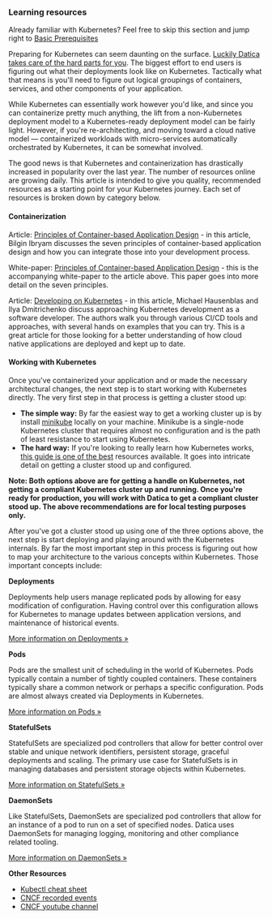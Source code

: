 ### Learning resources

<div class="callout">
  <p>Already familiar with Kubernetes? Feel free to skip this section and jump right to <a href="#basic-prerequisites">Basic Prerequisites</a></p>
</div>

Preparing for Kubernetes can seem daunting on the surface. [Luckily Datica takes care of the hard parts for you](//datica.com/platform). The biggest effort to end users is figuring out what their deployments look like on Kubernetes. Tactically what that means is you'll need to figure out logical groupings of containers, services, and other components of your application.

While Kubernetes can essentially work however you'd like, and since you can containerize pretty much anything, the lift from a non-Kubernetes deployment model to a Kubernetes-ready deployment model can be fairly light. However, if you're re-architecting, and moving toward a cloud native model — containerized workloads with micro-services automatically orchestrated by Kubernetes, it can be somewhat involved.

The good news is that Kubernetes and containerization has drastically increased in popularity over the last year. The number of resources online are growing daily. This article is intended to give you quality, recommended resources as a starting point for your Kubernetes journey. Each set of resources is broken down by category below.

#### Containerization

Article: [Principles of Container-based Application Design](https://kubernetes.io/blog/2018/03/principles-of-container-app-design/) - in this article, Bilgin Ibryam discusses the seven principles of container-based application design and how you can integrate those into your development process.

White-paper: [Principles of Container-based Application Design](https://www.redhat.com/cms/managed-files/cl-cloud-native-container-design-whitepaper-f8808kc-201710-v3-en.pdf) - this is the accompanying white-paper to the article above. This paper goes into more detail on the seven principles.

Article: [Developing on Kubernetes](https://kubernetes.io/blog/2018/05/01/developing-on-kubernetes/) - in this article, Michael Hausenblas and Ilya Dmitrichenko discuss approaching Kubernetes development as a software developer. The authors walk you through various CI/CD tools and approaches, with several hands on examples that you can try. This is a great article for those looking for a better understanding of how cloud native applications are deployed and kept up to date.

#### Working with Kubernetes

Once you've containerized your application and or made the necessary architectural changes, the next step is to start working with Kubernetes directly. The very first step in that process is getting a cluster stood up:

- **The simple way:** By far the easiest way to get a working cluster up is by install [minikube](https://kubernetes.io/docs/tutorials/stateless-application/hello-minikube/) locally on your machine. Minikube is a single-node Kubernetes cluster that requires almost no configuration and is the path of least resistance to start using Kubernetes.
- **The hard way:** If you're looking to really learn how Kubernetes works, [this guide is one of the best](https://github.com/kelseyhightower/kubernetes-the-hard-way) resources available. It goes into intricate detail on getting a cluster stood up and configured.

**Note: Both options above are for getting a handle on Kubernetes, not getting a compliant Kubernetes cluster up and running. Once you're ready for production, you will work with Datica to get a compliant cluster stood up. The above recommendations are for local testing purposes only.**

After you've got a cluster stood up using one of the three options above, the next step is start deploying and playing around with the Kubernetes internals. By far the most important step in this process is figuring out how to map your architecture to the various concepts within Kubernetes. Those important concepts include:

**Deployments**

Deployments help users manage replicated pods by allowing for easy modification of configuration. Having control over this configuration allows for Kubernetes to manage updates between application versions, and maintenance of historical events.

[More information on Deployments »](https://v1-9.docs.kubernetes.io/docs/concepts/workloads/controllers/deployment/)

**Pods**

Pods are the smallest unit of scheduling in the world of Kubernetes. Pods typically contain a number of tightly coupled containers. These containers typically share a common network or perhaps a specific configuration. Pods are almost always created via Deployments in Kubernetes.

[More information on Pods »](https://v1-9.docs.kubernetes.io/docs/concepts/workloads/pods/pod/)

**StatefulSets**

StatefulSets are specialized pod controllers that allow for better control over stable and unique network identifiers, persistent storage, graceful deployments and scaling. The primary use case for StatefulSets is in managing databases and persistent storage objects within Kubernetes.

[More information on StatefulSets »](https://v1-9.docs.kubernetes.io/docs/concepts/workloads/controllers/statefulset/)

**DaemonSets**

Like StatefulSets, DaemonSets are specialized pod controllers that allow for an instance of a pod to run on a set of specified nodes. Datica uses DaemonSets for managing logging, monitoring and other compliance related tooling.

[More information on DaemonSets »](https://v1-9.docs.kubernetes.io/docs/concepts/workloads/controllers/daemonset/)

**Other Resources**

- [Kubectl cheat sheet](https://v1-9.docs.kubernetes.io/docs/reference/kubectl/cheatsheet/)
- [CNCF recorded events](https://www.cncf.io/community/recorded-events/)
- [CNCF youtube channel](https://www.youtube.com/channel/UCvqbFHwN-nwalWPjPUKpvTA)
